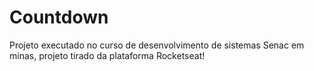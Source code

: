# Countdown
Projeto executado no curso de desenvolvimento de sistemas Senac em minas, projeto tirado da plataforma Rocketseat!
